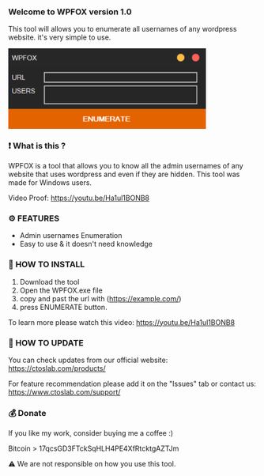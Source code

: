 ### Welcome to WPFOX version 1.0

This tool will allows you to enumerate all usernames of any wordpress website. it's very simple to use.

<img src="Screenshots/Start.png" width=400 align="center">

### ❗ What is this ?

WPFOX is a tool that allows you to know all the admin usernames of any website that uses wordpress and even if they are hidden. This tool was made for Windows users.

Video Proof: https://youtu.be/Ha1ul1BONB8

### ⚙️ FEATURES

- Admin usernames Enumeration
- Easy to use & it doesn't need knowledge

### 📖 HOW TO INSTALL

1. Download the tool 
2. Open the WPFOX.exe file
3. copy and past the url with (https://example.com/)
4. press ENUMERATE button.

To learn more please watch this video: https://youtu.be/Ha1ul1BONB8

### 📡 HOW TO UPDATE

You can check updates from our official website:
https://ctoslab.com/products/


For feature recommendation please add it on the "Issues" tab or contact us:
https://www.ctoslab.com/support/


### 💰 Donate

If you like my work, consider buying me a coffee :)

Bitcoin > 17qcsGD3FTckSqHLH4PE4XfRtcktgAZTJm

⚠️ We are not responsible on how you use this tool. 
